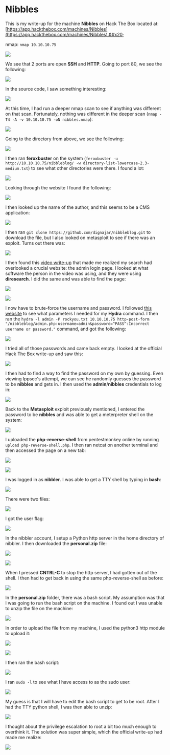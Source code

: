 # Nibbles

This is my write-up for the machine **Nibbles** on Hack The Box located at: [https://app.hackthebox.com/machines/Nibbles](https://app.hackthebox.com/machines/Nibbles).&#x20;

nmap: `nmap 10.10.10.75`

![](<../../.gitbook/assets/image (347) (1) (1) (1).png>)

We see that 2 ports are open **SSH** and **HTTP**. Going to port 80, we see the following:

![](<../../.gitbook/assets/image (338) (1) (1).png>)

In the source code, I saw something interesting:

![](<../../.gitbook/assets/image (354) (1).png>)

At this time, I had run a deeper nmap scan to see if anything was different on that scan. Fortunately, nothing was different in the deeper scan (`nmap -T4 -A -v 10.10.10.75 -oN nibbles.nmap`):

![](<../../.gitbook/assets/image (360) (1) (1) (1).png>)

Going to the directory from above, we see the following:

![](<../../.gitbook/assets/image (328).png>)

I then ran **feroxbuster** on the system (`feroxbuster -u http://10.10.10.75/nibbleblog/ -w directory-list-lowercase-2.3-medium.txt`) to see what other directories were there. I found a lot:

![](<../../.gitbook/assets/image (349) (1).png>)

Looking through the website I found the following:

![](<../../.gitbook/assets/image (340) (1) (1) (1).png>)

I then looked up the name of the author, and this seems to be a CMS application:

![](<../../.gitbook/assets/image (350) (1) (1) (1).png>)

I then ran `git clone https://github.com/dignajar/nibbleblog.git` to download the file, but I also looked on metasploit to see if there was an exploit. Turns out there was:

![](<../../.gitbook/assets/image (344) (1) (1).png>)

I then found this [video write-up](https://www.youtube.com/watch?v=iXyKLm1nQac) that made me realized my search had overlooked a crucial website: the admin login page. I looked at what software the person in the video was using, and they were using **diresearch**. I did the same and was able to find the page:

![](<../../.gitbook/assets/image (356) (1).png>)

![](<../../.gitbook/assets/image (339) (1) (1).png>)

I now have to brute-force the username and password. I followed [this website](https://infinitelogins.com/2020/02/22/how-to-brute-force-websites-using-hydra/) to see what parameters I needed for my **Hydra** command. I then ran the `hydra -l admin -P rockyou.txt 10.10.10.75 http-post-form "/nibbleblog/admin.php:username=admin&password=^PASS^:Incorrect username or password."` command, and got the following:

![](<../../.gitbook/assets/image (332) (1) (1).png>)

I tried all of those passwords and came back empty. I looked at the official Hack The Box write-up and saw this:

![](<../../.gitbook/assets/image (355).png>)

I then had to find a way to find the password on my own by guessing. Even viewing Ippsec's attempt, we can see he randomly guesses the password to be **nibbles** and gets in. I then used the **admin**/**nibbles** credentials to log in:

![](<../../.gitbook/assets/image (333) (1).png>)

Back to the **Metasploit** exploit previously mentioned, I entered the password to be **nibbles** and was able to get a meterpreter shell on the system:

![](<../../.gitbook/assets/image (345) (1) (1).png>)

I uploaded the **php-reverse-shell** from pentestmonkey online by running `upload php-reverse-shell.php`. I then ran netcat on another terminal and then accessed the page on a new tab:

![](<../../.gitbook/assets/image (352) (1).png>)

![](<../../.gitbook/assets/image (359) (1) (1).png>)

I was logged in as **nibbler**. I was able to get a TTY shell by typing in **bash**:

![](<../../.gitbook/assets/image (330) (1).png>)

There were two files:

![](<../../.gitbook/assets/image (358) (1) (1).png>)

I got the user flag:

![](<../../.gitbook/assets/image (336) (1) (1) (1).png>)

In the nibbler account, I setup a Python http server in the home directory of nibbler. I then downloaded the **personal.zip** file:

![](<../../.gitbook/assets/image (335) (1) (1) (1).png>)

![](<../../.gitbook/assets/image (353).png>)

When I pressed **CNTRL-C** to stop the http server, I had gotten out of the shell. I then had to get back in using the same php-reverse-shell as before:

![](<../../.gitbook/assets/image (341) (1) (1) (1) (1).png>)

In the **personal.zip** folder, there was a bash script. My assumption was that I was going to run the bash script on the machine. I found out I was unable to unzip the file on the machine:

![](<../../.gitbook/assets/image (323).png>)

In order to upload the file from my machine, I used the python3 http module to upload it:

![](<../../.gitbook/assets/image (334) (1) (1) (1).png>)

![](<../../.gitbook/assets/image (361) (1) (1).png>)

I then ran the bash script:

![](<../../.gitbook/assets/image (346) (1) (1) (1).png>)

I ran `sudo -l` to see what I have access to as the sudo user:

![](<../../.gitbook/assets/image (348) (1) (1) (1) (1).png>)

My guess is that I will have to edit the bash script to get to be root. After I had the TTY python shell, I was then able to unzip:

![](<../../.gitbook/assets/image (351) (1).png>)

I thought about the privilege escalation to root a bit too much enough to overthink it. The solution was super simple, which the official write-up had made me realize:

![](<../../.gitbook/assets/image (357) (1) (1).png>)

